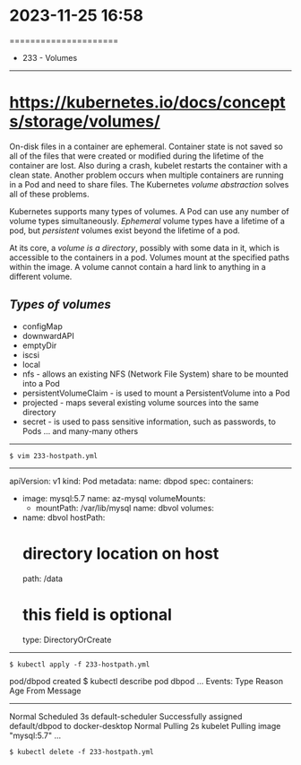 # 2023-11-25    16:58
=====================

* 233 - Volumes
---------------
# https://kubernetes.io/docs/concepts/storage/volumes/

On-disk files in a container are ephemeral. Container state is not saved so all of the files that were created or modified during the lifetime of the container are lost. 
Also during a crash, kubelet restarts the container with a clean state.
Another problem occurs when multiple containers are running in a Pod and need to share files. 
The Kubernetes *volume abstraction* solves all of these problems.

Kubernetes supports many types of volumes. A Pod can use any number of volume types simultaneously. *Ephemeral* volume types have a lifetime of a pod, but *persistent* volumes exist beyond the lifetime of a pod. 

At its core, a *volume is a directory*, possibly with some data in it, which is accessible to the containers in a pod.
Volumes mount at the specified paths within the image.
A volume cannot contain a hard link to anything in a different volume.

*Types of volumes*
------------------
- configMap
- downwardAPI
- emptyDir
- iscsi
- local
- nfs - allows an existing NFS (Network File System) share to be mounted into a Pod
- persistentVolumeClaim - is used to mount a PersistentVolume into a Pod
- projected - maps several existing volume sources into the same directory
- secret - is used to pass sensitive information, such as passwords, to Pods
... and many-many others

-------
    $ vim 233-hostpath.yml
---
apiVersion: v1
kind: Pod
metadata:
  name: dbpod
spec:
  containers:
  - image: mysql:5.7
    name: az-mysql
    volumeMounts:
    - mountPath: /var/lib/mysql
      name: dbvol
  volumes:
  - name: dbvol
    hostPath:
      # directory location on host
      path: /data
      # this field is optional
      type: DirectoryOrCreate

-------

    $ kubectl apply -f 233-hostpath.yml
pod/dbpod created
    $ kubectl describe pod dbpod
...
Events:
  Type    Reason     Age   From               Message
  ----    ------     ----  ----               -------
  Normal  Scheduled  3s    default-scheduler  Successfully assigned default/dbpod to docker-desktop
  Normal  Pulling    2s    kubelet            Pulling image "mysql:5.7"
...

    $ kubectl delete -f 233-hostpath.yml